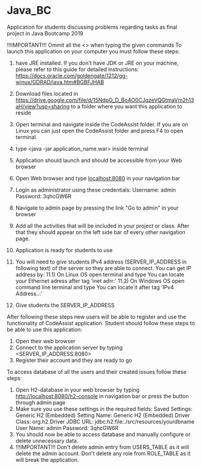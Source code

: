 # Java_BC
Application for students discussing problems regarding tasks as final project in Java Bootcamp 2019

!!!IMPORTANT!!! Ommit all the <> when typing the given commands
To launch this application on your computer you must follow these steps:
  1) have JRE installed. If you don't have JDK or JRE on your machine, please refer to this guide for detailed instructions:
  https://docs.oracle.com/goldengate/1212/gg-winux/GDRAD/java.htm#BGBFJHAB

  2) Download files located in https://drive.google.com/file/d/15NdpO_D_Bo4O0CJqzeVQGtmaVm2h13aH/view?usp=sharing to a folder where you want this application to reside
  3) Open terminal and navigate inside the CodeAssist folder. If you are on Linux you can just open the CodeAssist folder and press F4 to open terminal.
  4) type <java -jar application_name.war> inside terminal
  5) Application should launch and should be accessible from your Web browser
  6) Open Web browser and type <localhost:8080> in your navigation bar
  7) Login as administrator using these credentials:
   Username: admin
   Password: 3qhcGW6R
  8) Navigate to admin page by pressing the link "Go to admin" in your browser
  9) Add all the activities that will be included in your project or class. After that they should appear on the left side bar of every other navigation page.
  10) Application is ready for students to use
  11) You will need to give students IPv4 address (SERVER_IP_ADDRESS in following text) of the server so they are able to connect. You can get IP address by:
      11.1) On Linux OS open terminal and type <ifconfig>
            You can locate your Ethernet adress after tag 'inet adrr:'
      11.2) On Windows OS open command line terminal and type <ipconfig>
            You can locate it after tag 'IPv4 Address..:'
  12) Give students the SERVER_IP_ADDRESS 
  
After following these steps new users will be able to register and use the functionality of CodeAssist application.
Student should follow these steps to be able to use this application:
  1) Open their web browser
  2) Connect to the application server by typing <SERVER_IP_ADDRESS:8080>
  3) Register their account and they are ready to go


To access database of all the users and their created issues follow these steps:
  1) Open H2-database in your web browser by typing <http://localhost:8080/h2-console> in navigation bar or press the button through admin page
  2) Make sure you use these settings in the required fields:
    Saved Settings: Generic H2 (Embedded)
    Setting Name: Generic H2 (Embedded)
    Driver Class: org.h2.Driver
    JDBC URL: jdbc:h2:file:./src/resources/yourdbname
    User Name: admin
    Password: 3qhcGW6R
 3) You should now be able to access database and manually configure or delete unnecessary data.
 4) !!!IMPORTANT!!! Don't delete admin entry from USERS_TABLE as it will delete the admin account. Don't delete any role from ROLE_TABLE as it will break the application.
 
